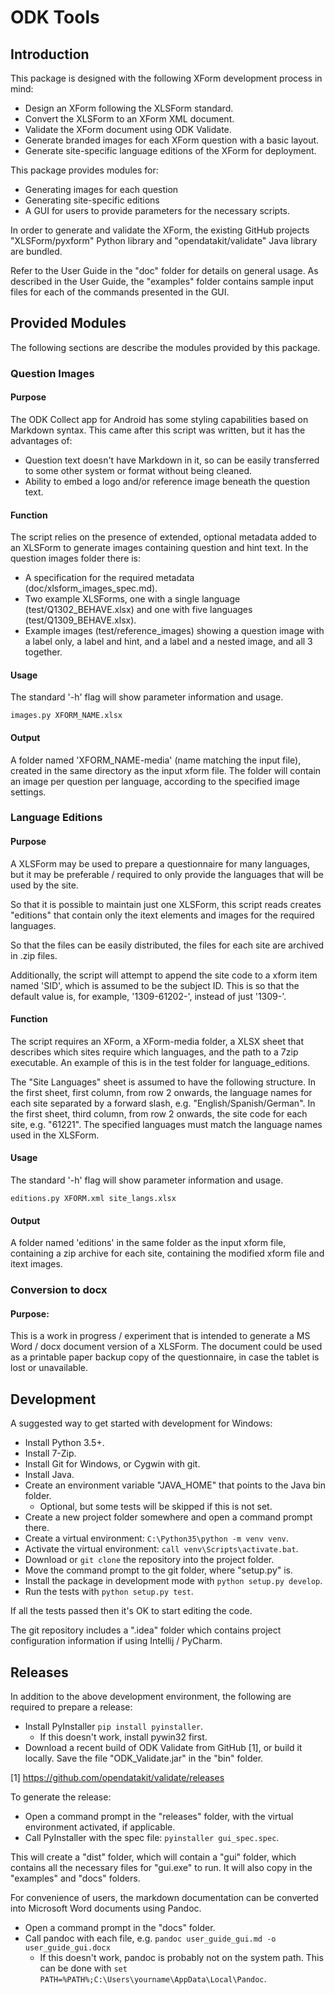 # ODK Tools


## Introduction
This package is designed with the following XForm development process in mind:

- Design an XForm following the XLSForm standard.
- Convert the XLSForm to an XForm XML document.
- Validate the XForm document using ODK Validate.
- Generate branded images for each XForm question with a basic layout.
- Generate site-specific language editions of the XForm for deployment.

This package provides modules for:

- Generating images for each question
- Generating site-specific editions
- A GUI for users to provide parameters for the necessary scripts.

In order to generate and validate the XForm, the existing GitHub projects
"XLSForm/pyxform" Python library and "opendatakit/validate" Java library are
bundled.

Refer to the User Guide in the "doc" folder for details on general usage. As
described in the User Guide, the "examples" folder contains sample input files
for each of the commands presented in the GUI.


## Provided Modules
The following sections are describe the modules provided by this package.


### Question Images


#### Purpose
The ODK Collect app for Android has some styling capabilities based on Markdown
syntax. This came after this script was written, but it has the advantages of:

- Question text doesn't have Markdown in it, so can be easily transferred to
  some other system or format without being cleaned.
- Ability to embed a logo and/or reference image beneath the question text.


#### Function
The script relies on the presence of extended, optional metadata added to an
XLSForm to generate images containing question and hint text. In the question
images folder there is:

- A specification for the required metadata (doc/xlsform_images_spec.md).
- Two example XLSForms, one with a single language (test/Q1302_BEHAVE.xlsx) and
  one with five languages (test/Q1309_BEHAVE.xlsx).
- Example images (test/reference_images) showing a question image with a label
  only, a label and hint, and a label and a nested image, and all 3 together.


#### Usage
The standard '-h' flag will show parameter information and usage.
```shell
images.py XFORM_NAME.xlsx
```


#### Output
A folder named 'XFORM_NAME-media' (name matching the input file), created in
the same directory as the input xform file. The folder will contain an image
per question per language, according to the specified image settings.


### Language Editions


#### Purpose
A XLSForm may be used to prepare a questionnaire for many languages, but it may
be preferable / required to only provide the languages that will be used by the
site.

So that it is possible to maintain just one XLSForm, this script reads creates
"editions" that contain only the itext elements and images for the required
languages.

So that the files can be easily distributed, the files for each site are
archived in .zip files.

Additionally, the script will attempt to append the site code to a xform item
named 'SID', which is assumed to be the subject ID. This is so that the default
value is, for example, '1309-61202-', instead of just '1309-'.


#### Function
The script requires an XForm, a XForm-media folder, a XLSX sheet that describes
which sites require which languages, and the path to a 7zip executable. An
example of this is in the test folder for language_editions.

The "Site Languages" sheet is assumed to have the following structure. In the
first sheet, first column, from row 2 onwards, the language names for each
site separated by a forward slash, e.g. "English/Spanish/German". In the first
sheet, third column, from row 2 onwards, the site code for each site, e.g.
"61221". The specified languages must match the language names used in the
XLSForm.


#### Usage
The standard '-h' flag will show parameter information and usage.
```shell
editions.py XFORM.xml site_langs.xlsx
```

#### Output
A folder named 'editions' in the same folder as the input xform file,
containing a zip archive for each site, containing the modified xform file
and itext images.


### Conversion to docx


#### Purpose:
This is a work in progress  / experiment that is intended to generate a MS Word
 / docx document version of a XLSForm. The document could be used as a
printable paper backup copy of the questionnaire, in case the tablet is lost
or unavailable.


## Development
A suggested way to get started with development for Windows:

- Install Python 3.5+.
- Install 7-Zip.
- Install Git for Windows, or Cygwin with git.
- Install Java.
- Create an environment variable "JAVA_HOME" that points to the Java bin folder.
    + Optional, but some tests will be skipped if this is not set.
- Create a new project folder somewhere and open a command prompt there.
- Create a virtual environment: ```C:\Python35\python -m venv venv```.
- Activate the virtual environment: ```call venv\Scripts\activate.bat```.
- Download or ```git clone``` the repository into the project folder.
- Move the command prompt to the git folder, where "setup.py" is.
- Install the package in development mode with ```python setup.py develop```.
- Run the tests with ```python setup.py test```.

If all the tests passed then it's OK to start editing the code.

The git repository includes a ".idea" folder which contains project
configuration information if using Intellij / PyCharm.


## Releases
In addition to the above development environment, the following are required
to prepare a release:

- Install PyInstaller ```pip install pyinstaller```.
    + If this doesn't work, install pywin32 first.
- Download a recent build of ODK Validate from GitHub [1], or build it locally.
  Save the file "ODK_Validate.jar" in the "bin" folder.

[1] https://github.com/opendatakit/validate/releases

To generate the release:

- Open a command prompt in the "releases" folder, with the virtual environment
  activated, if applicable.
- Call PyInstaller with the spec file:  ```pyinstaller gui_spec.spec```.

This will create a "dist" folder, which will contain a "gui" folder, which
contains all the necessary files for "gui.exe" to run. It will also copy in the
"examples" and "docs" folders.

For convenience of users, the markdown documentation can be converted into
Microsoft Word documents using Pandoc.

- Open a command prompt in the "docs" folder.
- Call pandoc with each file, e.g. ```pandoc user_guide_gui.md -o user_guide_gui.docx```
    + If this doesn't work, pandoc is probably not on the system path. This can
      be done with ```set PATH=%PATH%;C:\Users\yourname\AppData\Local\Pandoc```.
